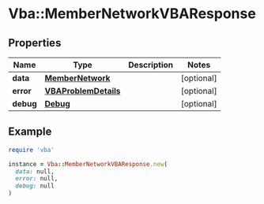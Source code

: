 # Vba::MemberNetworkVBAResponse

## Properties

| Name | Type | Description | Notes |
| ---- | ---- | ----------- | ----- |
| **data** | [**MemberNetwork**](MemberNetwork.md) |  | [optional] |
| **error** | [**VBAProblemDetails**](VBAProblemDetails.md) |  | [optional] |
| **debug** | [**Debug**](Debug.md) |  | [optional] |

## Example

```ruby
require 'vba'

instance = Vba::MemberNetworkVBAResponse.new(
  data: null,
  error: null,
  debug: null
)
```

